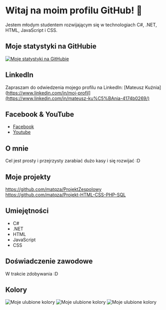 # Witaj na moim profilu GitHub! 👋

Jestem młodym studentem rozwijającym się w technologiach C#, .NET, HTML, JavaScript i CSS.

## Moje statystyki na GitHubie
[![Moje statystyki na GitHubie](https://github-readme-stats.vercel.app/api?username=twoj_username)](https://github.com/anuraghazra/github-readme-stats)

## LinkedIn
Zapraszam do odwiedzenia mojego profilu na LinkedIn: [Mateusz Kuźnia](https://www.linkedin.com/in/moj-profil](https://www.linkedin.com/in/mateusz-ku%C5%BAnia-4174b0269/)



## Facebook & YouTube

- [Facebook](https://www.facebook.com/mateusz.kuznia/https://twitter.com/moj-profil)
- [Youtube]([https://twitter.com/moj-profil](https://www.youtube.com/channel/UCUrs3m-i_YfRowt7f91ksmw))

## O mnie
Cel jest prosty i przejrzysty zarabiać dużo kasy i się rozwijać :D 

## Moje projekty
https://github.com/matqza/ProjektZespolowy
https://github.com/matqza/Projekt-HTML-CSS-PHP-SQL

## Umiejętności
- C#
- .NET
- HTML
- JavaScript
- CSS

## Doświadczenie zawodowe
W trakcie zdobywania :D

## Kolory

![Moje ulubione kolory](https://via.placeholder.com/150x50/FF5733/000000?text=FF5733)
![Moje ulubione kolory](https://via.placeholder.com/150x50/FFC300/000000?text=FFC300)
![Moje ulubione kolory](https://via.placeholder.com/150x50/C70039/000000?text=C70039)

